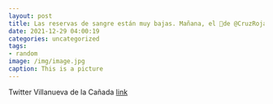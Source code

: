 ```yaml
---
layout: post
title: Las reservas de sangre están muy bajas. Mañana, el 🚌de @CruzRojaEsp hará parada en la C/ Cristo n.º 27, de 10:15 a 13:45 y de 17...
date: 2021-12-29 04:00:19
categories: uncategorized
tags:
- random
image: /img/image.jpg
caption: This is a picture
---
```

Twitter Villanueva de la Cañada [link](https://twitter.com/AytoVDLCanada/status/1475818503919779847)

